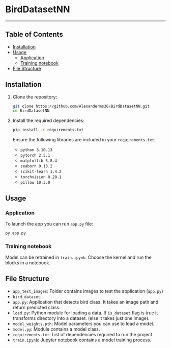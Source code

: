 # BirdDatasetNN

---

## Table of Contents
- [Installation](#installation)
- [Usage](#usage)
  - [Application](#Application)
  - [Training notebook](#Training-notebook)
- [File Structure](#file-structure)

## Installation

1. Clone the repository:
   ```bash
   git clone https://github.com/Alexanderms36/BirdDatasetNN.git
   cd BirdDatasetNN
   ```

2. Install the required dependencies:
   ```bash
   pip install -r requirements.txt
   ```

   Ensure the following libraries are included in your `requirements.txt`:
   - `python 3.10.13`
   - `pytorch 2.5.1`
   - `matplotlib 3.8.4`
   - `seaborn 0.13.2`
   - `scikit-learn 1.4.2`
   - `torchvision 0.20.1`
   - `pillow 10.3.0`

## Usage

### Application

To launch the app you can run `app.py` file:

```bash
py app.py
```

### Training notebook

Model can be retrained in `train.ipynb`. Choose the kernel and run the blocks in a notebook.

## File Structure
 - `app_test_images`: Folder contains images to test the application (`app.py`)
 - `bird_dataset`: 
 - `app.py`: Application that detects bird class. It takes an image path and return predicted class.
 - `load.py`: Python module for loading a data. If `is_dataset` flag is true it transforms directory into a dataset. (else it takes just one image).
 - `model_weights.pth`: Model parameters you can use to load a model.
 - `model.py`: Module contains a model class.
 - `requirements.txt`: List of dependencies required to run the project
 - `train.ipynb`: Jupyter notebook contains a model training process.